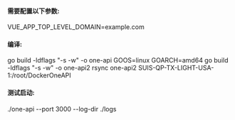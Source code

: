 #### 需要配置以下参数:
VUE_APP_TOP_LEVEL_DOMAIN=example.com


#### 编译:
go build -ldflags "-s -w" -o one-api
GOOS=linux GOARCH=amd64 go build -ldflags "-s -w" -o one-api2
rsync one-api2 SUIS-QP-TX-LIGHT-USA-1:/root/DockerOneAPI

#### 测试启动:
./one-api --port 3000 --log-dir ./logs

